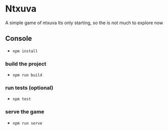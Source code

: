 # Ntxuva
A simple game of ntxuva
Its only starting, so the is not much to explore now

## **Console**
* `npm install`
### **build the project**
* `npm run build`

### **run tests (optional)**
* `npm test`

### **serve the game**
* `npm run serve`

